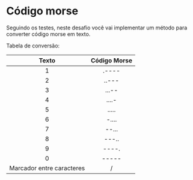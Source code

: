 # Código morse

Seguindo os testes, neste desafio você vai implementar um método para converter
código morse em texto.

Tabela de conversão:

Texto | Código Morse
|:-:|:-:
1|.----
2|..---
3|...--
4|....-
5|.....
6|-....
7|--...
8|---..
9|----.
0|-----
Marcador entre caracteres|/
